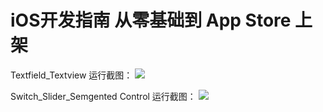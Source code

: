 iOS开发指南 从零基础到 App Store 上架
=======



Textfield_Textview 运行截图：
![](http://blog-img-bed.qiniudn.com/textfield_textview.png)

Switch_Slider_Semgented Control 运行截图：
![](http://blog-img-bed.qiniudn.com/swtich_slider_segmented.control.png)
